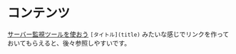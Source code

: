 <!-- TITLE: サーバー関連 -->
<!-- SUBTITLE: サーバー関連のあれこれ -->

# コンテンツ
[サーバー監視ツールを使おう](サーバー監視ツールを)
`[タイトル](title)` みたいな感じでリンクを作っておいてもらえると、後々参照しやすいです。